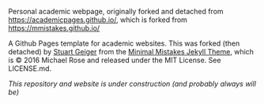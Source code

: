 Personal academic webpage, originally forked and detached from https://academicpages.github.io/, which is forked from https://mmistakes.github.io/

A Github Pages template for academic websites. This was forked (then detached) by [Stuart Geiger](https://github.com/staeiou) from the [Minimal Mistakes Jekyll Theme](https://mmistakes.github.io/minimal-mistakes/), which is © 2016 Michael Rose and released under the MIT License. See LICENSE.md.

_This repository and website is under construction (and probably always will be)_


